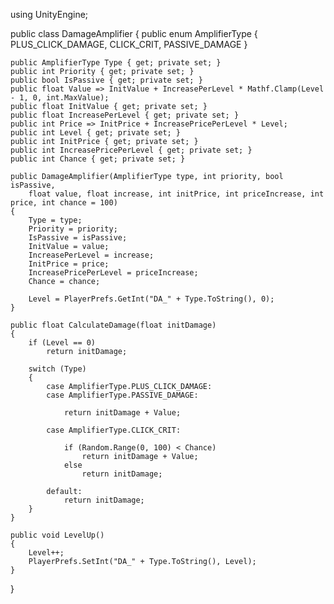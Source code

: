 using UnityEngine;

public class DamageAmplifier
{
    public enum AmplifierType
    {
        PLUS_CLICK_DAMAGE,
        CLICK_CRIT,
        PASSIVE_DAMAGE
    }

    public AmplifierType Type { get; private set; }
    public int Priority { get; private set; }
    public bool IsPassive { get; private set; }
    public float Value => InitValue + IncreasePerLevel * Mathf.Clamp(Level - 1, 0, int.MaxValue);
    public float InitValue { get; private set; }
    public float IncreasePerLevel { get; private set; }
    public int Price => InitPrice + IncreasePricePerLevel * Level;
    public int Level { get; private set; }
    public int InitPrice { get; private set; }
    public int IncreasePricePerLevel { get; private set; }
    public int Chance { get; private set; }

    public DamageAmplifier(AmplifierType type, int priority, bool isPassive,
        float value, float increase, int initPrice, int priceIncrease, int price, int chance = 100)
    {
        Type = type;
        Priority = priority;
        IsPassive = isPassive;
        InitValue = value;
        IncreasePerLevel = increase;
        InitPrice = price;
        IncreasePricePerLevel = priceIncrease;
        Chance = chance;

        Level = PlayerPrefs.GetInt("DA_" + Type.ToString(), 0);
    }

    public float CalculateDamage(float initDamage)
    {
        if (Level == 0)
            return initDamage;

        switch (Type)
        {
            case AmplifierType.PLUS_CLICK_DAMAGE:
            case AmplifierType.PASSIVE_DAMAGE:

                return initDamage + Value;

            case AmplifierType.CLICK_CRIT:

                if (Random.Range(0, 100) < Chance)
                    return initDamage + Value;
                else
                    return initDamage;

            default:
                return initDamage;
        }
    }

    public void LevelUp()
    {
        Level++;
        PlayerPrefs.SetInt("DA_" + Type.ToString(), Level);
    }
}
